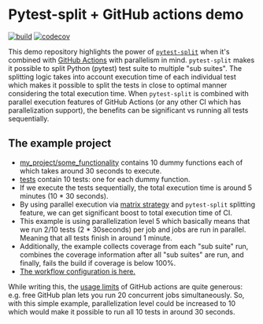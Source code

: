 # Pytest-split + GitHub actions demo

[![build](https://github.com/jerry-git/pytest-split-gh-actions-demo/workflows/Run%20tests/badge.svg)](https://github.com/jerry-git/pytest-split-gh-actions-demo/actions?query=branch%3Amaster)
[![codecov](https://codecov.io/gh/jerry-git/pytest-split-gh-actions-demo/branch/master/graph/badge.svg)](https://codecov.io/gh/jerry-git/pytest-split-gh-actions-demo)

This demo repository highlights the power of [`pytest-split`](https://github.com/jerry-git/pytest-split) when it's combined with [GitHub Actions](https://github.com/features/actions) with parallelism in mind. 
`pytest-split` makes it possible to split Python (pytest) test suite to multiple "sub suites". The splitting logic takes into account execution time of each individual test which makes it possible to split the tests in close to optimal manner considering the total execution time.
When `pytest-split` is combined with parallel execution features of GitHub Actions (or any other CI which has parallelization support), the benefits can be significant vs running all tests sequentially. 

## The example project
* [my_project/some_functionality](./my_project/some_functionality.py) contains 10 dummy functions each of which takes around 30 seconds to execute.
* [tests](./tests/test_my_project.py) contain 10 tests: one for each dummy function.
* If we execute the tests sequentially, the total execution time is around 5 minutes (10 * 30 seconds).
* By using parallel execution via [matrix strategy](https://help.github.com/en/actions/reference/workflow-syntax-for-github-actions#jobsjob_idstrategymatrix) and `pytest-split` splitting feature, we can get significant boost to total execution time of CI.
* This example is using parallelization level 5 which basically means that we run 2/10 tests (2 * 30seconds) per job and jobs are run in parallel. Meaning that all tests finish in around 1 minute.
* Additionally, the example collects coverage from each "sub suite" run, combines the coverage information after all "sub suites" are run, and finally, fails the build if coverage is below 100%.
* [The workflow configuration is here.](./.github/workflows/test.yml)


While writing this, the [usage limits](https://help.github.com/en/actions/getting-started-with-github-actions/about-github-actions#usage-limits) of GitHub actions are quite generous:
e.g. free GitHub plan lets you run 20 concurrent jobs simultaneously. So, with this simple example, parallelization level could be increased to 10 which would make it possible to run all 10 tests in around 30 seconds.
